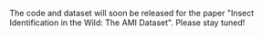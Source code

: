 The code and dataset will soon be released for the paper "Insect Identification in the Wild: The AMI Dataset". Please stay tuned!
